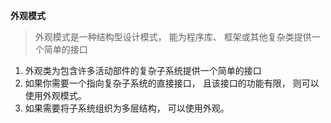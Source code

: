**外观模式**

> 外观模式是一种结构型设计模式， 能为程序库、 框架或其他复杂类提供一个简单的接口

1. 外观类为包含许多活动部件的复杂子系统提供一个简单的接口
2. 如果你需要一个指向复杂子系统的直接接口， 且该接口的功能有限， 则可以使用外观模式。
3. 如果需要将子系统组织为多层结构， 可以使用外观。